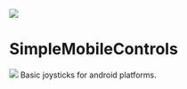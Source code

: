 ![](https://img.shields.io/badge/status-finished-green)
# SimpleMobileControls
![](https://i.gyazo.com/36109f697f9c80ee1d0486bc109edbac.gif)
Basic joysticks for android platforms.
